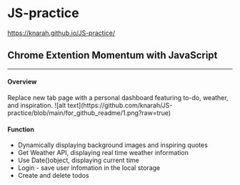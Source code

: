# JS-practice
https://knarah.github.io/JS-practice/
<h2>Chrome Extention Momentum with JavaScript</h3><hr>
<h4>Overview</h4>
Replace new tab page with a personal dashboard featuring to-do, weather, and inspiration.
![alt text](https://github.com/knarah/JS-practice/blob/main/for_github_readme/1.png?raw=true)

<h4>Function</h4>
<ul>
 <li>Dynamically displaying background images and inspiring quotes</li>
 <li>Get Weather API, displaying real time weather information</li>
 <li>Use Date()object, displaying current time</li>
 <li>Login - save user infomation in the local storage</li>
 <li>Create and delete todos</li>
</ul>
